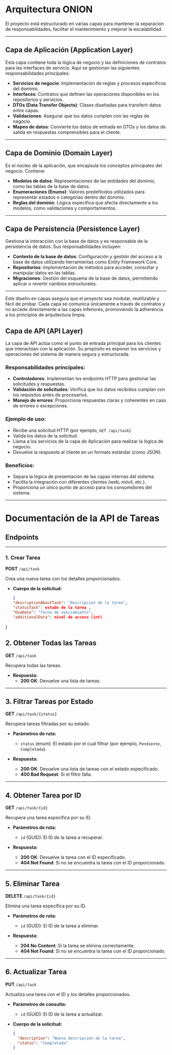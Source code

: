 # Arquitectura ONION

El proyecto está estructurado en varias capas para mantener la separación de responsabilidades, facilitar el mantenimiento y mejorar la escalabilidad.

---

## **Capa de Aplicación (Application Layer)**

Esta capa contiene toda la lógica de negocio y las definiciones de contratos para las interfaces de servicio. Aquí se gestionan las siguientes responsabilidades principales:

- **Servicios de negocio**: Implementación de reglas y procesos específicos del dominio.
- **Interfaces**: Contratos que definen las operaciones disponibles en los repositorios y servicios.
- **DTOs (Data Transfer Objects)**: Clases diseñadas para transferir datos entre capas.
- **Validaciones**: Asegurar que los datos cumplen con las reglas de negocio.
- **Mapeo de datos**: Convierte los datos de entrada en DTOs y los datos de salida en respuestas comprensibles para el cliente.

---

## **Capa de Dominio (Domain Layer)**

Es el núcleo de la aplicación, que encapsula los conceptos principales del negocio. Contiene:

- **Modelos de datos**: Representaciones de las entidades del dominio, como las tablas de la base de datos.
- **Enumeraciones (Enums)**: Valores predefinidos utilizados para representar estados o categorías dentro del dominio.
- **Reglas del dominio**: Lógica específica que afecta directamente a los modelos, como validaciones y comportamientos.

---

## **Capa de Persistencia (Persistence Layer)**

Gestiona la interacción con la base de datos y es responsable de la persistencia de datos. Sus responsabilidades incluyen:

- **Contexto de la base de datos**: Configuración y gestión del acceso a la base de datos utilizando herramientas como Entity Framework Core.
- **Repositorios**: Implementación de métodos para acceder, consultar y manipular datos en las tablas.
- **Migraciones**: Gestión del esquema de la base de datos, permitiendo aplicar o revertir cambios estructurales.

---

Este diseño en capas asegura que el proyecto sea modular, reutilizable y fácil de probar. Cada capa se comunica únicamente a través de contratos y no accede directamente a las capas inferiores, promoviendo la adherencia a los principios de arquitectura limpia.


## **Capa de API (API Layer)**
La capa de API actúa como el punto de entrada principal para los clientes que interactúan con la aplicación. Su propósito es exponer los servicios y operaciones del sistema de manera segura y estructurada.

### Responsabilidades principales:
- **Controladores**: Implementan los endpoints HTTP para gestionar las solicitudes y respuestas.
- **Validación de solicitudes**: Verifica que los datos recibidos cumplan con los requisitos antes de procesarlos.
- **Manejo de errores**: Proporciona respuestas claras y coherentes en caso de errores o excepciones.

### Ejemplo de uso:
- Recibe una solicitud HTTP (por ejemplo, `GET /api/task`).
- Valida los datos de la solicitud.
- Llama a los servicios de la capa de Aplicación para realizar la lógica de negocio.
- Devuelve la respuesta al cliente en un formato estándar (como JSON).

### Beneficios:
- Separa la lógica de presentación de las capas internas del sistema.
- Facilita la integración con diferentes clientes (web, móvil, etc.).
- Proporciona un único punto de acceso para los consumidores del sistema.

---

# Documentación de la API de Tareas

## Endpoints

---

### **1. Crear Tarea**
**POST** `/api/task`

Crea una nueva tarea con los detalles proporcionados.

- **Cuerpo de la solicitud:**
  ```json
  {
  "descriptionAboutTask": "Descripcion de la tarea",
  "statusTask": estado de la tarea ,
  "DuaDate": "fecha de venciemiento",
  "additionalData": nivel de acceso (int)
}

## **2. Obtener Todas las Tareas**
**GET** `/api/task`

Recupera todas las tareas.

- **Respuesta:**
  - **200 OK**: Devuelve una lista de tareas.

---

## **3. Filtrar Tareas por Estado**
**GET** `/api/task/{status}`

Recupera tareas filtradas por su estado.

- **Parámetros de ruta:**
  - `status` (enum): El estado por el cual filtrar (por ejemplo, `Pendiente`, `Completada`).

- **Respuesta:**
  - **200 OK**: Devuelve una lista de tareas con el estado especificado.
  - **400 Bad Request**: Si el filtro falla.

---

## **4. Obtener Tarea por ID**
**GET** `/api/task/{id}`

Recupera una tarea específica por su ID.

- **Parámetros de ruta:**
  - `id` (GUID): El ID de la tarea a recuperar.

- **Respuesta:**
  - **200 OK**: Devuelve la tarea con el ID especificado.
  - **404 Not Found**: Si no se encuentra la tarea con el ID proporcionado.

---

## **5. Eliminar Tarea**
**DELETE** `/api/task/{id}`

Elimina una tarea específica por su ID.

- **Parámetros de ruta:**
  - `id` (GUID): El ID de la tarea a eliminar.

- **Respuesta:**
  - **204 No Content**: Si la tarea se elimina correctamente.
  - **404 Not Found**: Si no se encuentra la tarea con el ID proporcionado.

---

## **6. Actualizar Tarea**
**PUT** `/api/task`

Actualiza una tarea con el ID y los detalles proporcionados.

- **Parámetros de consulta:**
  - `id` (GUID): El ID de la tarea a actualizar.

- **Cuerpo de la solicitud:**
  ```json
  { 
    "description": "Nueva descripción de la tarea",
    "status": "Completada"
  }